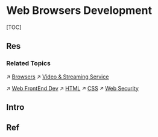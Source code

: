 # Web Browsers Development

[TOC]



## Res
### Related Topics
↗ [Browsers](../../../🔑%20CS%20Core/🧰%20Generic%20Tools%20&%20Projects/Browsers.md)
↗ [Video & Streaming Service](../Video%20&%20Streaming%20Service/Video%20&%20Streaming%20Service.md)

↗ [Web FrontEnd Dev](../🖥️%20Web%20FrontEnd%20Dev/Web%20FrontEnd%20Dev.md)
↗ [HTML](../🖥️%20Web%20FrontEnd%20Dev/📌%20Web%20Frontend%20Basics/HTML/HTML.md)
↗ [CSS](../🖥️%20Web%20FrontEnd%20Dev/📌%20Web%20Frontend%20Basics/CSS/CSS.md)
↗ [Web Security](../../../CyberSecurity/Application%20Security/💉%20Web%20Security/Web%20Security.md)



## Intro



## Ref

